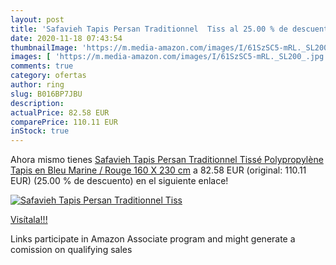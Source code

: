 ```yaml
---
layout: post
title: 'Safavieh Tapis Persan Traditionnel  Tiss al 25.00 % de descuento'
date: 2020-11-18 07:43:54
thumbnailImage: 'https://m.media-amazon.com/images/I/61SzSC5-mRL._SL200_.jpg'
images: [ 'https://m.media-amazon.com/images/I/61SzSC5-mRL._SL200_.jpg' ]
comments: true
category: ofertas
author: ring
slug: B016BP7JBU
description:
actualPrice: 82.58 EUR
comparePrice: 110.11 EUR
inStock: true
---
```


Ahora mismo tienes [Safavieh Tapis Persan Traditionnel  Tissé Polypropylène Tapis en Bleu Marine / Rouge  160 X 230 cm](https://www.amazon.fr/dp/B016BP7JBU/?tag=tolees0d-21) a 82.58 EUR (original: 110.11 EUR) (25.00 %  de descuento) en el siguiente enlace!

[![Safavieh Tapis Persan Traditionnel  Tiss](https://m.media-amazon.com/images/I/61SzSC5-mRL._SL200_.jpg)](https://www.amazon.fr/dp/B016BP7JBU/?tag=tolees0d-21)

[Visítala!!!](https://www.amazon.fr/dp/B016BP7JBU/?tag=tolees0d-21)

Links participate in Amazon Associate program and might generate a comission on qualifying sales
